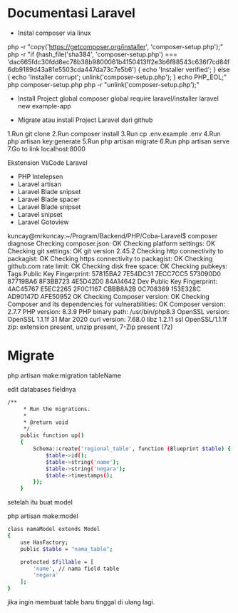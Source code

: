 # Documentasi Laravel

- Instal composer via linux

php -r "copy('https://getcomposer.org/installer', 'composer-setup.php');"
php -r "if (hash_file('sha384', 'composer-setup.php') === 'dac665fdc30fdd8ec78b38b9800061b4150413ff2e3b6f88543c636f7cd84f6db9189d43a81e5503cda447da73c7e5b6') { echo 'Installer verified'; } else { echo 'Installer corrupt'; unlink('composer-setup.php'); } echo PHP_EOL;"
php composer-setup.php
php -r "unlink('composer-setup.php');"

- Install Project global
composer global require laravel/installer
laravel new example-app

- Migrate atau install Project Laravel dari github

1.Run git clone <my-cool-project>
2.Run composer install
3.Run cp .env.example .env
4.Run php artisan key:generate
5.Run php artisan migrate
6.Run php artisan serve
7.Go to link localhost:8000

Ekstension VsCode Laravel
- PHP Intelepsen
- Laravel artisan
- Laravel Blade snipset
- Laravel Blade spacer
- Laravel Blade snipset
- Laravel snipset
- Laravel Gotoview

kuncay@mrkuncay:~/Program/Backend/PHP/Coba-Laravel$ composer diagnose
Checking composer.json: OK
Checking platform settings: OK
Checking git settings: OK git version 2.45.2
Checking http connectivity to packagist: OK
Checking https connectivity to packagist: OK
Checking github.com rate limit: OK
Checking disk free space: OK
Checking pubkeys: 
Tags Public Key Fingerprint: 57815BA2 7E54DC31 7ECC7CC5 573090D0  87719BA6 8F3BB723 4E5D42D0 84A14642
Dev Public Key Fingerprint: 4AC45767 E5EC2265 2F0C1167 CBBB8A2B  0C708369 153E328C AD90147D AFE50952
OK
Checking Composer version: OK
Checking Composer and its dependencies for vulnerabilities: OK
Composer version: 2.7.7
PHP version: 8.3.9
PHP binary path: /usr/bin/php8.3
OpenSSL version: OpenSSL 1.1.1f  31 Mar 2020
curl version: 7.68.0 libz 1.2.11 ssl OpenSSL/1.1.1f
zip: extension present, unzip present, 7-Zip present (7z)

# Migrate

php artisan make:migration tableName

edit databases fieldnya
```bash
/**
     * Run the migrations.
     *
     * @return void
     */
    public function up()
    {
        Schema::create('regional_table', function (Blueprint $table) {
            $table->id();
            $table->string('name');
            $table->string('negara');
            $table->timestamps();
        });
    }
```
setelah itu buat model

php artisan make:model
```bash
class namaModel extends Model
{
    use HasFactory;
    public $table = "nama_table";

    protected $fillable = [
        'name', // nama field table
        'negara'
    ];
}
```
jika ingin membuat table baru tinggal di ulang lagi.